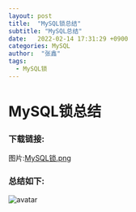 ```yaml
---
layout: post
title:  "MySQL锁总结"
subtitle: "MySQL总结"
date:   2022-02-14 17:31:29 +0900
categories: MySQL
author:  "张鑫"
tags:
  - MySQL锁
---
```


# MySQL锁总结

### 下载链接:
图片:[MySQL锁.png](/myblog/img/mysql_lock.png)

### 总结如下:
![avatar](/myblog/img/mysql_lock.png)
